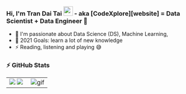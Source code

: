 ### Hi, I'm Tran Dai Tai <img src="https://media.giphy.com/media/hvRJCLFzcasrR4ia7z/giphy.gif" width="25px"> - aka [CodeXplore][website] = Data Scientist + Data Engineer 🌱 


- 🔭 I'm passionate about Data Science (DS), Machine Learning, 
- 🥅 2021 Goals: learn a lot of new knowledge
- ⚡ Reading, listening and playing  😅
### :zap: GitHub Stats

<table>
<tr>
  <td width="48%">
    <img src="https://github-readme-stats.vercel.app/api?username=trandaitai327&show_icons=true&hide=contribs,issues&hide_border=true" />
    <img src="https://github-readme-stats.vercel.app/api/top-langs/?username=trandaitai327&layout=compact&show_icons=true&hide_border=true" />
  </td>
  <td width="52%"><img alt="gif" align="right" src=".github/assets/coding.gif"/></td>
</tr>
<table>
